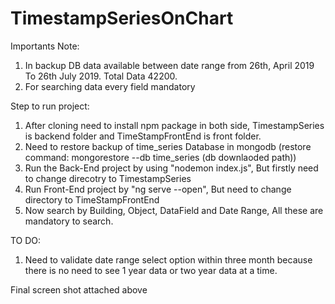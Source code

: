 # TimestampSeriesOnChart
Importants Note: 
1. In backup DB data available between date range from 26th, April 2019 To 26th July 2019. Total Data 42200.
2. For searching data every field mandatory

Step to run project:
1. After cloning need to install npm package in both side, TimestampSeries is backend folder and TimeStampFrontEnd is front folder.
2. Need to restore backup of time_series Database in mongodb (restore command: mongorestore --db time_series (db downlaoded path))
3. Run the Back-End project by using "nodemon index.js", But firstly need to change direcotry to TimestampSeries
4. Run Front-End project by "ng serve --open", But need to change directory to TimeStampFrontEnd
5. Now search by Building, Object, DataField and Date Range, All these are mandatory to search.

TO DO: 
1. Need to validate date range select option within three month because there is no need to see 1 year data or two year data at a time.


Final screen shot attached above
